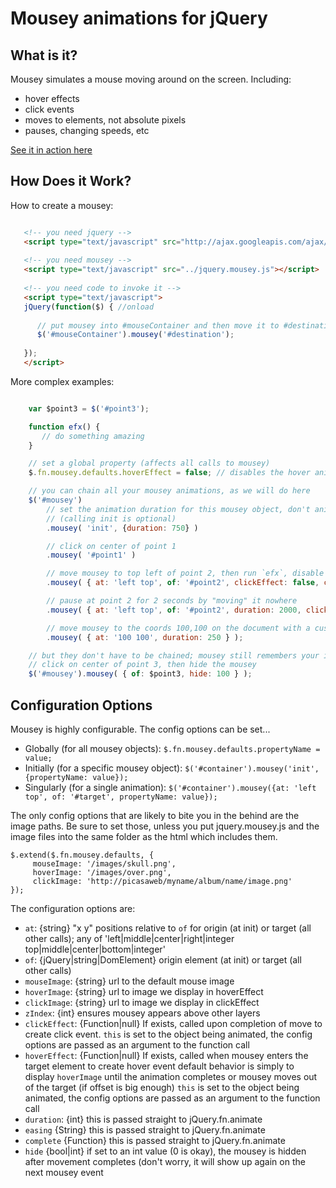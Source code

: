 
Mousey animations for jQuery
============================

What is it?
-----------

Mousey simulates a mouse moving around on the screen. Including:

- hover effects
- click events
- moves to elements, not absolute pixels
- pauses, changing speeds, etc

[See it in action here](http://katowulf.github.com/mousey/)

How Does it Work?
-----------------

How to create a mousey:

```html

   <!-- you need jquery -->
   <script type="text/javascript" src="http://ajax.googleapis.com/ajax/libs/jquery/1.7.1/jquery.min.js"></script>
   
   <!-- you need mousey -->
   <script type="text/javascript" src="../jquery.mousey.js"></script>
   
   <!-- you need code to invoke it -->
   <script type="text/javascript">
   jQuery(function($) { //onload
   
      // put mousey into #mouseContainer and then move it to #destination!
      $('#mouseContainer').mousey('#destination');
   
   });
   </script>

```

More complex examples:

```javascript

    var $point3 = $('#point3');

    function efx() {
       // do something amazing
    }

    // set a global property (affects all calls to mousey)
    $.fn.mousey.defaults.hoverEffect = false; // disables the hover animation for all mousey objects

    // you can chain all your mousey animations, as we will do here
    $('#mousey')
        // set the animation duration for this mousey object, don't animate anything yet
        // (calling init is optional)
        .mousey( 'init', {duration: 750} )

        // click on center of point 1
        .mousey( '#point1' )

        // move mousey to top left of point 2, then run `efx`, disable the click animation
        .mousey( { at: 'left top', of: '#point2', clickEffect: false, complete: efx } )

        // pause at point 2 for 2 seconds by "moving" it nowhere
        .mousey( { at: 'left top', of: '#point2', duration: 2000, clickEffect: false, mouseImage: 'hourglass.gif' } )

        // move mousey to the coords 100,100 on the document with a custom duration
        .mousey( { at: '100 100', duration: 250 } );

    // but they don't have to be chained; mousey still remembers your init options and they still queue in order!
    // click on center of point 3, then hide the mousey
    $('#mousey').mousey( { of: $point3, hide: 100 } );

```

Configuration Options
---------------------

Mousey is highly configurable. The config options can be set...

* Globally (for all mousey objects):        `$.fn.mousey.defaults.propertyName = value;`
* Initially (for a specific mousey object): `$('#container').mousey('init', {propertyName: value});`
* Singularly (for a single animation):      `$('#container').mousey({at: 'left top', of: '#target', propertyName: value});`

The only config options that are likely to bite you in the behind are the image paths. Be sure to set those,
unless you put jquery.mousey.js and the image files into the same folder as the html which includes them.

    $.extend($.fn.mousey.defaults, {
         mouseImage: '/images/skull.png',
         hoverImage: '/images/over.png',
         clickImage: 'http://picasaweb/myname/album/name/image.png'
    });

The configuration options are:
 
- `at`: {string} "x y" positions relative to `of` for origin (at init) or target (all other calls); any of 'left|middle|center|right|integer top|middle|center|bottom|integer'
- `of`: {jQuery|string|DomElement} origin element (at init) or target (all other calls)
- `mouseImage`: {string} url to the default mouse image
- `hoverImage`: {string} url to image we display in hoverEffect
- `clickImage`: {string} url to image we display in clickEffect
- `zIndex`: {int} ensures mousey appears above other layers
- `clickEffect`: {Function|null} If exists, called upon completion of move to create click event.
        `this` is set to the object being animated, the config options are passed as an argument to the function call
- `hoverEffect`: {Function|null} If exists, called when mousey enters the target element to create hover event
        default behavior is simply to display `hoverImage` until the animation completes or mousey moves out of the target (if offset is big enough)
        `this` is set to the object being animated, the config options are passed as an argument to the function call
- `duration`: {int} this is passed straight to jQuery.fn.animate
- `easing` {String} this is passed straight to jQuery.fn.animate
- `complete` {Function} this is passed straight to jQuery.fn.animate
- `hide` {bool|int} if set to an int value (0 is okay), the mousey is hidden after movement completes (don't worry, it will show up again on the next mousey event
